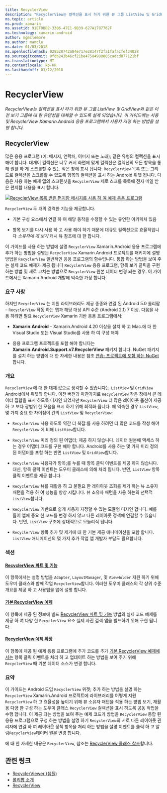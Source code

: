 ```yaml
---
title: RecyclerView
description: "RecyclerView는 컬렉션을 표시 하기 위한 뷰 그룹 ListView 및 GridView와 같은 이전 보기 그룹에 대 한 유연성을 대체할 수 있도록 설계 되었습니다.  이 가이드에는 사용 및 RecyclerView Xamarin.Android 응용 프로그램에서 사용자 지정 하는 방법을 설명 합니다."
ms.topic: article
ms.prod: xamarin
ms.assetid: 91EF0BD2-3306-47E1-9B39-627A1787762F
ms.technology: xamarin-android
author: mgmclemore
ms.author: mamcle
ms.date: 01/03/2018
ms.openlocfilehash: 028520742a84e717e28147f2fa1fafacfef34028
ms.sourcegitcommit: 0fdb243b46cf21be47584900805cadcd077121bf
ms.translationtype: MT
ms.contentlocale: ko-KR
ms.lasthandoff: 03/12/2018
---
```

# <a name="recyclerview"></a>RecyclerView

_RecyclerView는 컬렉션을 표시 하기 위한 뷰 그룹 ListView 및 GridView와 같은 이전 보기 그룹에 대 한 유연성을 대체할 수 있도록 설계 되었습니다.  이 가이드에는 사용 및 RecyclerView Xamarin.Android 응용 프로그램에서 사용자 지정 하는 방법을 설명 합니다._

## <a name="recyclerview"></a>RecyclerView

많은 응용 프로그램 (예: 메시지, 연락처, 이미지 또는 노래); 같은 유형의 컬렉션을 표시 해야 합니다. 대개이 컬렉션은 너무 커서 화면에 맞게 컬렉션은 컬렉션의 모든 항목을 통해 원활 하 게 스크롤할 수 있는 작은 창에 표시 됩니다.
`RecyclerView` 목록 또는 그리드로 컬렉션을 스크롤할 수 있도록 항목의 컬렉션을 표시 하는 Android 위젯 됩니다. 다음은 사용 하는 예제 앱의 스크린샷을 `RecyclerView` 세로 스크롤 목록에 전자 메일 받은 편지함 내용을 표시 합니다.

[![RecyclerView 목록 받은 편지함 메시지를 사용 하 여 예제 응용 프로그램](images/01-recyclerview-example-sml.png)](images/01-recyclerview-example.png#lightbox)

`RecyclerView` 두 개의 강력한 기능을 제공합니다.

-  기본 구성 요소에서 연결 하 여 해당 동작을 수정할 수 있는 유연한 아키텍처 있음

-  항목 보기를 다시 사용 하 고 사용 해야 하기 때문에 대규모 컬렉션으로 효율적입니다 *소유자에 게 보기* 캐시 뷰 참조에 대 한 합니다.

이 가이드를 사용 하는 방법에 설명 `RecyclerView` Xamarin.Android 응용 프로그램에 추가 하는 방법을 설명는 `RecyclerView` Xamarin.Android 프로젝트를 패키지에 설명 방법을 `RecyclerView` 일반적인 응용 프로그램의 함수입니다. 통합 하는 방법을 보여 주는 실제 코드 예제가 제공 됩니다 `RecyclerView` 응용 프로그램, 항목 보기 클릭을 구현 하는 방법 및 새로 고치는 방법으로 `RecyclerView` 원본 데이터 변경 되는 경우. 이 가이드에서는 Xamarin.Android 개발에 익숙한 가정 합니다.


### <a name="requirements"></a>요구 사항

하지만 `RecyclerView` 는 지원 라이브러리도 제공 종종와 연결 된 Android 5.0 롤리팝 &ndash; `RecyclerView` 작동 하는 앱과 해당 대상 API 수준 (Android 2.1) 7 이상. 다음을 사용 하려면 필요 `RecyclerView` Xamarin 기반 응용 프로그램에서:

-  **Xamarin.Android** &ndash; Xamarin.Android 4.20 이상을 설치 하 고 Mac.에 대 한 Visual Studio 또는 Visual Studio를 사용 하 여 구성 해야

-  응용 프로그램 프로젝트를 포함 해야 합니다는 **Xamarin.Android.Support.v7.RecyclerView** 패키지 합니다. NuGet 패키지를 설치 하는 방법에 대 한 자세한 내용은 참조 [연습: 프로젝트에 포함 하는 NuGet](https://docs.microsoft.com/visualstudio/mac/nuget-walkthrough)합니다.


### <a name="overview"></a>개요

`RecyclerView` 에 대 한 대체 값으로 생각할 수 있습니다는 `ListView` 및 `GridView` Android에서 위젯의 합니다. 이전 버전과 마찬가지로 `RecyclerView` 작은 창에서 큰 데이터 집합을 표시 하도록 디자인 되었지만 `RecyclerView` 더 많은 레이아웃 옵션이 제공 하 고 보다 광범위 한 모음을 표시 하기 위해 최적화 됩니다. 에 익숙한 경우 `ListView`, 몇 가지 중요 한 차이점이 간의 `ListView` 및 `RecyclerView`:

-   `RecyclerView` 사용 하도록 약간 더 복잡:를 사용 하려면 더 많은 코드를 작성 해야 `RecyclerView` 에 비해 `ListView`합니다.

-   `RecyclerView` 미리 정의 된 어댑터; 제공 하지 않습니다. 데이터 원본에 액세스 하는 경우 어댑터 코드를 구현 해야 합니다. Android를 사용 하는 몇 가지 미리 정의 된 어댑터를 포함 하는 반면 `ListView` 및 `GridView`합니다.

-   `RecyclerView` 사용자가 항목;를 누를 때 항목 클릭 이벤트를 제공 하지 않습니다. 대신, 항목 클릭 이벤트는 도우미 클래스에 의해 처리 됩니다. 반면, `ListView` 항목 클릭 이벤트를 제공 합니다.

-   `RecyclerView` 뷰를 재활용 하 고 불필요 한 레이아웃 조회를 제거 하는 뷰 소유자 패턴을 적용 하 여 성능을 향상 시킵니다. 뷰 소유자 패턴을 사용 하는의 선택적 `ListView`합니다.

-   `RecyclerView` 기반으로 쉽게 사용자 지정할 수 있는 모듈형 디자인 합니다. 예를 들어 앱에 중요 한 코드를 변경 하지 않고 다른 레이아웃 정책에 연결할 수 있습니다.
    반면, `ListView` 구조에 상대적으로 모놀리식 됩니다.

-   `RecyclerView` 항목 추가 및 제거에 대 한 기본 제공 애니메이션을 포함 합니다. `ListView` 애니메이션의 몇 가지 추가 작업 앱 개발자 부담도 필요합니다.


### <a name="sections"></a>섹션

#### <a name="recyclerview-parts-and-functionalityandroiduser-interfacelayoutsrecycler-viewparts-and-functionalitymd"></a>[RecyclerView 파트 및 기능](~/android/user-interface/layouts/recycler-view/parts-and-functionality.md)

이 항목에서는 설명 방법을 `Adapter`, `LayoutManager`, 및 `ViewHolder` 지원 하기 위해 도우미 클래스와 함께 작업 `RecyclerView`합니다.
이러한 도우미 클래스의 각 상위 수준 개요를 제공 하 고 사용법을 앱에 설명 합니다.

#### <a name="a-basic-recyclerview-exampleandroiduser-interfacelayoutsrecycler-viewrecyclerview-examplemd"></a>[기본 RecyclerView 예제](~/android/user-interface/layouts/recycler-view/recyclerview-example.md)

이 항목에 제공 된 정보에 빌드 [RecyclerView 파트 및 기능](~/android/user-interface/layouts/recycler-view/parts-and-functionality.md) 방법의 실제 코드 예제를 제공 하 여 다양 한 `RecyclerView` 요소 실제 사진 검색 앱을 빌드하기 위해 구현 됩니다.

#### <a name="extending-the-recyclerview-exampleandroiduser-interfacelayoutsrecycler-viewextending-the-examplemd"></a>[RecyclerView 예제 확장](~/android/user-interface/layouts/recycler-view/extending-the-example.md)

이 항목에 제공 된 예제 응용 프로그램에 추가 코드를 추가 [기본 RecyclerView 예제에서는](~/android/user-interface/layouts/recycler-view/recyclerview-example.md) 항목 클릭 이벤트를 처리 하 고 업데이트 하는 방법을 보여 주기 위해 `RecyclerView` 때 기본 데이터 소스가 변경 합니다.


### <a name="summary"></a>요약

이 가이드는 Android 도입 `RecyclerView` 위젯; 추가 하는 방법을 설명 하는 `RecyclerView` Xamarin.Android 프로젝트에 라이브러리를 어떻게 지원 `RecyclerView` 하 고 효율성을 높이기 위해 뷰 소유자 패턴을 적용 하는 방법 보기, 재활용 다양 한 구성 하는 도우미 클래스 `RecyclerView` 컬렉션을 표시 하도록 공동 작업을 수행 합니다. 이 제공 되는 방법을 보여 주는 예제 코드가 방법을 `RecyclerView` 통합 된 응용 프로그램으로 구성 하는 방법을 설명 하기 `RecyclerView`의 서로 다른 레이아웃 관리자에 연결 하 여 레이아웃 정책 항목을 처리 하는 방법을 설명 이벤트를 클릭 하 고 알림`RecyclerView`데이터 원본 변경 합니다.

에 대 한 자세한 내용은 `RecyclerView`, 참조는 [RecyclerView 클래스 참조](https://developer.android.com/reference/android/support/v7/widget/RecyclerView.html)합니다.


## <a name="related-links"></a>관련 링크

- [RecyclerViewer (샘플)](https://developer.xamarin.com/samples/monodroid/android5.0/RecyclerViewer)
- [롤리팝 소개](~/android/platform/lollipop.md)
- [RecyclerView](https://developer.android.com/reference/android/support/v7/widget/RecyclerView.html)
